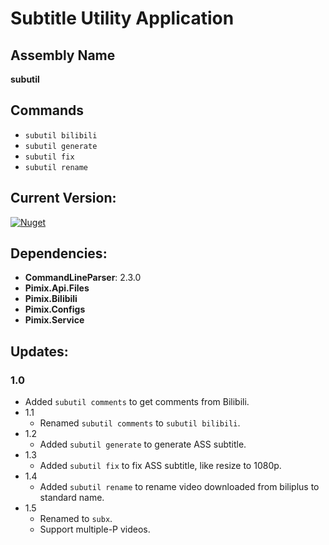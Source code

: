 Subtitle Utility Application
===

Assembly Name
---
**subutil**

Commands
---
- `subutil bilibili`
- `subutil generate`
- `subutil fix`
- `subutil rename`

Current Version:
---
[![Nuget](https://img.shields.io/nuget/v/Pimix.Apps.SubUtil.svg)](http://nuget.org/packages/Pimix.Apps.SubUtil)

Dependencies:
---
- **CommandLineParser**: 2.3.0
- **Pimix.Api.Files**
- **Pimix.Bilibili**
- **Pimix.Configs**
- **Pimix.Service**

Updates:
---
### 1.0
- Added `subutil comments` to get comments from Bilibili.
- 1.1
  - Renamed `subutil comments` to `subutil bilibili`.
- 1.2
  - Added `subutil generate` to generate ASS subtitle.
- 1.3
  - Added `subutil fix` to fix ASS subtitle, like resize to 1080p.
- 1.4
  - Added `subutil rename` to rename video downloaded from biliplus to standard name.
- 1.5
  - Renamed to `subx`.
  - Support multiple-P videos.